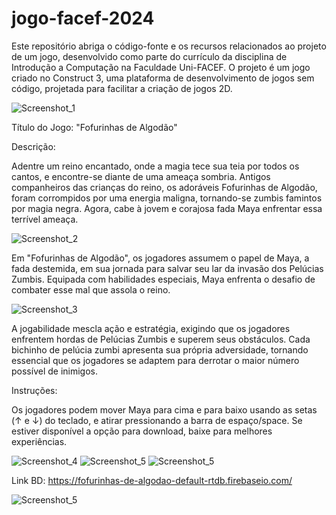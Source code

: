 # jogo-facef-2024
Este repositório abriga o código-fonte e os recursos relacionados ao projeto de um jogo, desenvolvido como parte do currículo da disciplina de Introdução a Computação na Faculdade Uni-FACEF. O projeto é um jogo criado no Construct 3, uma plataforma de desenvolvimento de jogos sem código, projetada para facilitar a criação de jogos 2D.

![Screenshot_1](https://github.com/Giovallu/jogo-facef-2024/assets/105935212/cc5c33e3-c855-4d65-ba23-476d63f88325)

Título do Jogo: "Fofurinhas de Algodão"

Descrição:

Adentre um reino encantado, onde a magia tece sua teia por todos os cantos, e encontre-se diante de uma ameaça sombria. Antigos companheiros das crianças do reino, os adoráveis Fofurinhas de Algodão, foram corrompidos por uma energia maligna, tornando-se zumbis famintos por magia negra. Agora, cabe à jovem e corajosa fada Maya enfrentar essa terrível ameaça.

![Screenshot_2](https://github.com/Giovallu/jogo-facef-2024/assets/105935212/c59044d0-0a87-4b4d-b4c4-b49b9596c4a7)


Em "Fofurinhas de Algodão", os jogadores assumem o papel de Maya, a fada destemida, em sua jornada para salvar seu lar da invasão dos Pelúcias Zumbis. Equipada com habilidades especiais, Maya enfrenta o desafio de combater esse mal que assola o reino.

![Screenshot_3](https://github.com/Giovallu/jogo-facef-2024/assets/105935212/bc4b6092-d491-43f4-a9ad-5ea1fe4bfa93)

A jogabilidade mescla ação e estratégia, exigindo que os jogadores enfrentem hordas de Pelúcias Zumbis e superem seus obstáculos. Cada bichinho de pelúcia zumbi apresenta sua própria adversidade, tornando essencial que os jogadores se adaptem para derrotar o maior número possível de inimigos.


Instruções:

Os jogadores podem mover Maya para cima e para baixo usando as setas (↑ e ↓) do teclado, e atirar pressionando a barra de espaço/space.
Se estiver disponível a opção para download, baixe para melhores experiências.

![Screenshot_4](https://github.com/Giovallu/jogo-facef-2024/assets/105935212/2ea84192-8d62-4522-ad7b-358d4eb20846)
![Screenshot_5](https://github.com/Giovallu/jogo-facef-2024/assets/105935212/a34ddda3-28d3-4e03-a4f4-5da324a20157)
![Screenshot_5](https://github.com/Giovallu/jogo-facef-2024/assets/105935212/1c725bd6-e5bb-49d3-ad91-0d9001a9977d)

Link BD: https://fofurinhas-de-algodao-default-rtdb.firebaseio.com/

![Screenshot_5](https://github.com/Giovallu/jogo-facef-2024/assets/105935212/22635843-c38e-42f0-98ed-bea1b78351e6)


